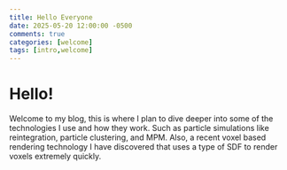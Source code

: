 ```yaml
---
title: Hello Everyone
date: 2025-05-20 12:00:00 -0500
comments: true
categories: [welcome]
tags: [intro,welcome]
---
```


# Hello! 

Welcome to my blog, this is where I plan to dive deeper into some of the technologies I use and how they work. Such as particle simulations like reintegration, particle clustering, and MPM. Also, a recent voxel based rendering technology I have discovered that uses a type of SDF to render voxels extremely quickly.
